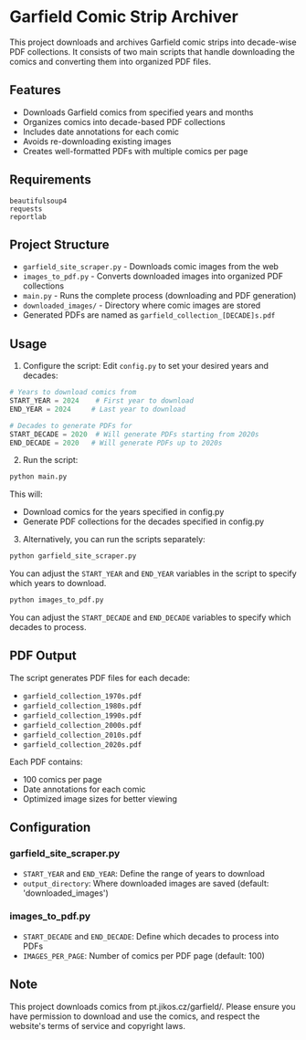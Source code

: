 # Garfield Comic Strip Archiver

This project downloads and archives Garfield comic strips into decade-wise PDF collections. It consists of two main scripts that handle downloading the comics and converting them into organized PDF files.

## Features

- Downloads Garfield comics from specified years and months
- Organizes comics into decade-based PDF collections
- Includes date annotations for each comic
- Avoids re-downloading existing images
- Creates well-formatted PDFs with multiple comics per page

## Requirements

```
beautifulsoup4
requests
reportlab
```

## Project Structure

- `garfield_site_scraper.py` - Downloads comic images from the web
- `images_to_pdf.py` - Converts downloaded images into organized PDF collections
- `main.py` - Runs the complete process (downloading and PDF generation)
- `downloaded_images/` - Directory where comic images are stored
- Generated PDFs are named as `garfield_collection_[DECADE]s.pdf`

## Usage

1. Configure the script:
Edit `config.py` to set your desired years and decades:
```python
# Years to download comics from
START_YEAR = 2024    # First year to download
END_YEAR = 2024     # Last year to download

# Decades to generate PDFs for
START_DECADE = 2020  # Will generate PDFs starting from 2020s
END_DECADE = 2020   # Will generate PDFs up to 2020s
```

2. Run the script:
```bash
python main.py
```
This will:
- Download comics for the years specified in config.py
- Generate PDF collections for the decades specified in config.py

3. Alternatively, you can run the scripts separately:
```bash
python garfield_site_scraper.py
```
You can adjust the `START_YEAR` and `END_YEAR` variables in the script to specify which years to download.

```bash
python images_to_pdf.py
```
You can adjust the `START_DECADE` and `END_DECADE` variables to specify which decades to process.

## PDF Output

The script generates PDF files for each decade:
- `garfield_collection_1970s.pdf`
- `garfield_collection_1980s.pdf`
- `garfield_collection_1990s.pdf`
- `garfield_collection_2000s.pdf`
- `garfield_collection_2010s.pdf`
- `garfield_collection_2020s.pdf`

Each PDF contains:
- 100 comics per page
- Date annotations for each comic
- Optimized image sizes for better viewing

## Configuration

### garfield_site_scraper.py
- `START_YEAR` and `END_YEAR`: Define the range of years to download
- `output_directory`: Where downloaded images are saved (default: 'downloaded_images')

### images_to_pdf.py
- `START_DECADE` and `END_DECADE`: Define which decades to process into PDFs
- `IMAGES_PER_PAGE`: Number of comics per PDF page (default: 100)

## Note

This project downloads comics from pt.jikos.cz/garfield/. Please ensure you have permission to download and use the comics, and respect the website's terms of service and copyright laws.

